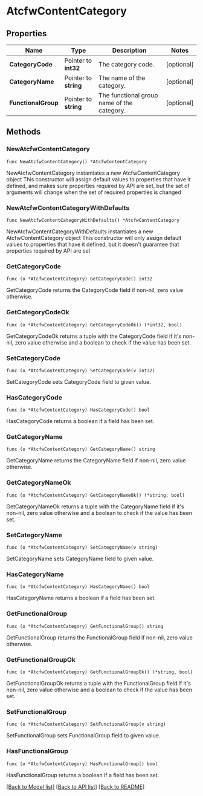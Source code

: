 # AtcfwContentCategory

## Properties

Name | Type | Description | Notes
------------ | ------------- | ------------- | -------------
**CategoryCode** | Pointer to **int32** | The category code. | [optional] 
**CategoryName** | Pointer to **string** | The name of the category. | [optional] 
**FunctionalGroup** | Pointer to **string** | The functional group name of the category. | [optional] 

## Methods

### NewAtcfwContentCategory

`func NewAtcfwContentCategory() *AtcfwContentCategory`

NewAtcfwContentCategory instantiates a new AtcfwContentCategory object
This constructor will assign default values to properties that have it defined,
and makes sure properties required by API are set, but the set of arguments
will change when the set of required properties is changed

### NewAtcfwContentCategoryWithDefaults

`func NewAtcfwContentCategoryWithDefaults() *AtcfwContentCategory`

NewAtcfwContentCategoryWithDefaults instantiates a new AtcfwContentCategory object
This constructor will only assign default values to properties that have it defined,
but it doesn't guarantee that properties required by API are set

### GetCategoryCode

`func (o *AtcfwContentCategory) GetCategoryCode() int32`

GetCategoryCode returns the CategoryCode field if non-nil, zero value otherwise.

### GetCategoryCodeOk

`func (o *AtcfwContentCategory) GetCategoryCodeOk() (*int32, bool)`

GetCategoryCodeOk returns a tuple with the CategoryCode field if it's non-nil, zero value otherwise
and a boolean to check if the value has been set.

### SetCategoryCode

`func (o *AtcfwContentCategory) SetCategoryCode(v int32)`

SetCategoryCode sets CategoryCode field to given value.

### HasCategoryCode

`func (o *AtcfwContentCategory) HasCategoryCode() bool`

HasCategoryCode returns a boolean if a field has been set.

### GetCategoryName

`func (o *AtcfwContentCategory) GetCategoryName() string`

GetCategoryName returns the CategoryName field if non-nil, zero value otherwise.

### GetCategoryNameOk

`func (o *AtcfwContentCategory) GetCategoryNameOk() (*string, bool)`

GetCategoryNameOk returns a tuple with the CategoryName field if it's non-nil, zero value otherwise
and a boolean to check if the value has been set.

### SetCategoryName

`func (o *AtcfwContentCategory) SetCategoryName(v string)`

SetCategoryName sets CategoryName field to given value.

### HasCategoryName

`func (o *AtcfwContentCategory) HasCategoryName() bool`

HasCategoryName returns a boolean if a field has been set.

### GetFunctionalGroup

`func (o *AtcfwContentCategory) GetFunctionalGroup() string`

GetFunctionalGroup returns the FunctionalGroup field if non-nil, zero value otherwise.

### GetFunctionalGroupOk

`func (o *AtcfwContentCategory) GetFunctionalGroupOk() (*string, bool)`

GetFunctionalGroupOk returns a tuple with the FunctionalGroup field if it's non-nil, zero value otherwise
and a boolean to check if the value has been set.

### SetFunctionalGroup

`func (o *AtcfwContentCategory) SetFunctionalGroup(v string)`

SetFunctionalGroup sets FunctionalGroup field to given value.

### HasFunctionalGroup

`func (o *AtcfwContentCategory) HasFunctionalGroup() bool`

HasFunctionalGroup returns a boolean if a field has been set.


[[Back to Model list]](../README.md#documentation-for-models) [[Back to API list]](../README.md#documentation-for-api-endpoints) [[Back to README]](../README.md)


